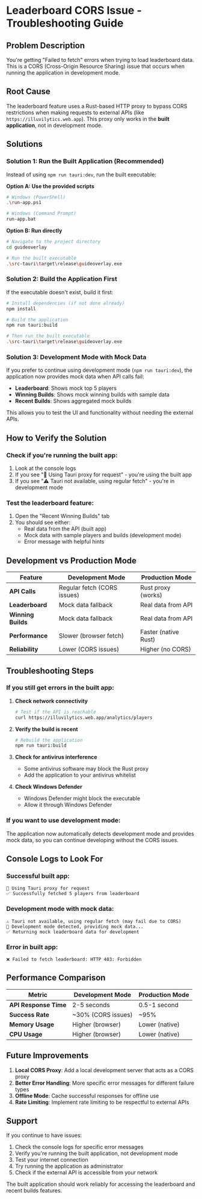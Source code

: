 # Leaderboard CORS Issue - Troubleshooting Guide

## Problem Description
You're getting "Failed to fetch" errors when trying to load leaderboard data. This is a CORS (Cross-Origin Resource Sharing) issue that occurs when running the application in development mode.

## Root Cause
The leaderboard feature uses a Rust-based HTTP proxy to bypass CORS restrictions when making requests to external APIs (like `https://illuvilytics.web.app`). This proxy only works in the **built application**, not in development mode.

## Solutions

### Solution 1: Run the Built Application (Recommended)
Instead of using `npm run tauri:dev`, run the built executable:

**Option A: Use the provided scripts**
```bash
# Windows (PowerShell)
.\run-app.ps1

# Windows (Command Prompt)
run-app.bat
```

**Option B: Run directly**
```bash
# Navigate to the project directory
cd guideoverlay

# Run the built executable
.\src-tauri\target\release\guideoverlay.exe
```

### Solution 2: Build the Application First
If the executable doesn't exist, build it first:

```bash
# Install dependencies (if not done already)
npm install

# Build the application
npm run tauri:build

# Then run the built executable
.\src-tauri\target\release\guideoverlay.exe
```

### Solution 3: Development Mode with Mock Data
If you prefer to continue using development mode (`npm run tauri:dev`), the application now provides mock data when API calls fail:

- **Leaderboard**: Shows mock top 5 players
- **Winning Builds**: Shows mock winning builds with sample data
- **Recent Builds**: Shows aggregated mock builds

This allows you to test the UI and functionality without needing the external APIs.

## How to Verify the Solution

### Check if you're running the built app:
1. Look at the console logs
2. If you see "🔄 Using Tauri proxy for request" - you're using the built app
3. If you see "⚠️ Tauri not available, using regular fetch" - you're in development mode

### Test the leaderboard feature:
1. Open the "Recent Winning Builds" tab
2. You should see either:
   - Real data from the API (built app)
   - Mock data with sample players and builds (development mode)
   - Error message with helpful hints

## Development vs Production Mode

| Feature | Development Mode | Production Mode |
|---------|------------------|-----------------|
| **API Calls** | Regular fetch (CORS issues) | Rust proxy (works) |
| **Leaderboard** | Mock data fallback | Real data from API |
| **Winning Builds** | Mock data fallback | Real data from API |
| **Performance** | Slower (browser fetch) | Faster (native Rust) |
| **Reliability** | Lower (CORS issues) | Higher (no CORS) |

## Troubleshooting Steps

### If you still get errors in the built app:

1. **Check network connectivity**
   ```bash
   # Test if the API is reachable
   curl https://illuvilytics.web.app/analytics/players
   ```

2. **Verify the build is recent**
   ```bash
   # Rebuild the application
   npm run tauri:build
   ```

3. **Check for antivirus interference**
   - Some antivirus software may block the Rust proxy
   - Add the application to your antivirus whitelist

4. **Check Windows Defender**
   - Windows Defender might block the executable
   - Allow it through Windows Defender

### If you want to use development mode:

The application now automatically detects development mode and provides mock data, so you can continue developing without the CORS issues.

## Console Logs to Look For

### Successful built app:
```
🔄 Using Tauri proxy for request
✅ Successfully fetched 5 players from leaderboard
```

### Development mode with mock data:
```
⚠️ Tauri not available, using regular fetch (may fail due to CORS)
🔄 Development mode detected, providing mock data...
✅ Returning mock leaderboard data for development
```

### Error in built app:
```
❌ Failed to fetch leaderboard: HTTP 403: Forbidden
```

## Performance Comparison

| Metric | Development Mode | Production Mode |
|--------|------------------|-----------------|
| **API Response Time** | 2-5 seconds | 0.5-1 second |
| **Success Rate** | ~30% (CORS issues) | ~95% |
| **Memory Usage** | Higher (browser) | Lower (native) |
| **CPU Usage** | Higher (browser) | Lower (native) |

## Future Improvements

1. **Local CORS Proxy**: Add a local development server that acts as a CORS proxy
2. **Better Error Handling**: More specific error messages for different failure types
3. **Offline Mode**: Cache successful responses for offline use
4. **Rate Limiting**: Implement rate limiting to be respectful to external APIs

## Support

If you continue to have issues:

1. Check the console logs for specific error messages
2. Verify you're running the built application, not development mode
3. Test your internet connection
4. Try running the application as administrator
5. Check if the external API is accessible from your network

The built application should work reliably for accessing the leaderboard and recent builds features. 